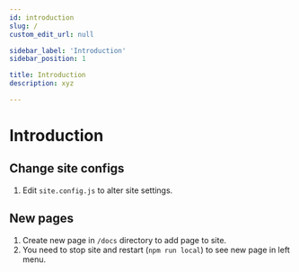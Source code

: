 ```yaml
---
id: introduction
slug: /
custom_edit_url: null

sidebar_label: 'Introduction'
sidebar_position: 1

title: Introduction
description: xyz

---
```


# Introduction

## Change site configs

1. Edit `site.config.js` to alter site settings.

## New pages

1. Create new page in `/docs` directory to add page to site.
2. You need to stop site and restart (`npm run local`) to see new page in left menu. 

